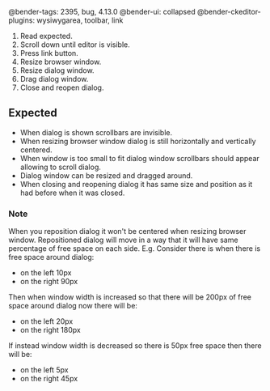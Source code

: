 @bender-tags: 2395, bug, 4.13.0
@bender-ui: collapsed
@bender-ckeditor-plugins: wysiwygarea, toolbar, link

1. Read expected.
1. Scroll down until editor is visible.
1. Press link button.
1. Resize browser window.
1. Resize dialog window.
1. Drag dialog window.
1. Close and reopen dialog.

## Expected

- When dialog is shown scrollbars are invisible.
- When resizing browser window dialog is still horizontally and vertically centered.
- When window is too small to fit dialog window scrollbars should appear allowing to scroll dialog.
- Dialog window can be resized and dragged around.
- When closing and reopening dialog it has same size and position as it had before when it was closed.

### Note
When you reposition dialog it won't be centered when resizing browser window. Repositioned dialog will move in a way that it will have same percentage of free space on each side. E.g. Consider there is when there is free space around dialog:
- on the left 10px
- on the right 90px

Then when window width is increased so that there will be 200px of free space around dialog now there will be:
- on the left 20px
- on the right 180px

If instead window width is decreased so there is 50px free space then there will be:
- on the left 5px
- on the right 45px
